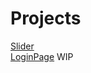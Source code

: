# Projects



<a href="https://sabaka1983.github.io/Projects/Slider/">Slider</a><br>
<a href="https://sabaka1983.github.io/Projects/LoginPage">LoginPage</a> WIP
